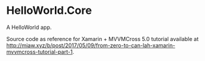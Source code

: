 # HelloWorld.Core

A HelloWorld app. 

Source code as reference for Xamarin + MVVMCross 5.0 tutorial available at http://miaw.xyz/b/post/2017/05/09/from-zero-to-can-lah-xamarin-mvvmcross-tutorial-part-1.
